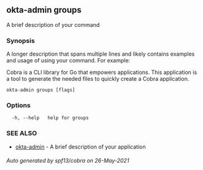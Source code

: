 ## okta-admin groups

A brief description of your command

### Synopsis

A longer description that spans multiple lines and likely contains examples
and usage of using your command. For example:

Cobra is a CLI library for Go that empowers applications.
This application is a tool to generate the needed files
to quickly create a Cobra application.

```
okta-admin groups [flags]
```

### Options

```
  -h, --help   help for groups
```

### SEE ALSO

* [okta-admin](okta-admin.md)	 - A brief description of your application

###### Auto generated by spf13/cobra on 26-May-2021
